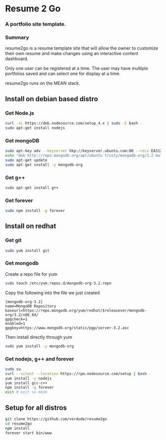 # Resume 2 Go
### A portfolio site template.

### Summary
resume2go is a resume template site that will allow the owner to customize their own resume and make changes using an interactive content dashboard.

Only one user can be registered at a time. The user may have multiple portfolios saved and can select one for display at a time.

resume2go runs on the MEAN stack.

## Install on debian based distro

### Get Node.js
```bash
curl -sL https://deb.nodesource.com/setup_4.x | sudo -E bash -
sudo apt-get install nodejs
```

### Get mongoDB
```bash
sudo apt-key adv --keyserver hkp://keyserver.ubuntu.com:80 --recv EA312927
echo "deb http://repo.mongodb.org/apt/ubuntu trusty/mongodb-org/3.2 multiverse" | sudo tee /etc/apt/sources.list.d/mongodb-org-3.2.list
sudo apt-get update
sudo apt-get install -y mongodb-org
```

### Get g++
```bash
sudo apt-get install g++
```

### Get forever
```bash
sudo npm install -g forever
```

## Install on redhat

### Get git
```bash
sudo yum install git
```

### Get mongodb

Create a repo file for yum
```bash
sudo touch /etc/yum.repos.d/mongodb-org-3.2.repo
```

Copy the following into the file we just created
```vim
[mongodb-org-3.2]
name=MongoDB Repository
baseurl=https://repo.mongodb.org/yum/redhat/$releasever/mongodb-org/3.2/x86_64/
gpgcheck=1
enabled=1
gpgkey=https://www.mongodb.org/static/pgp/server-3.2.asc
```

Then install directly through yum
```bash
sudo yum install -y mongodb-org
```

### Get nodejs, g++ and forever
```bash
sudo su
curl --silent --location https://rpm.nodesource.com/setup | bash -
yum install -y nodejs
yum install gcc-c++
npm install -g forever
exit # exit su mode
```

## Setup for all distros
```bash
git clone https://github.com/verdude/resume2go
cd resume2go
npm install
forever start bin/www
```
